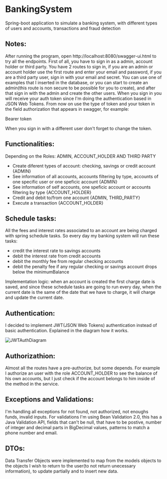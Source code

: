 # BankingSystem

Spring-boot application to simulate a banking system, with different types of users and accounts, transactions and fraud detection

## Notes:
After running the program, open http://localhost:8080/swagger-ui.html to try all the endpoints. 
First of all, you have to sign in as a admin, account holder or third party. You have 2 routes to sign in, if you are an admin or account holder use the first route
and enter your email and password, if you are a third party user, sign in with your email and secret. You can use one of examples that I inserted in the database,
or you can start to create an admin(this route is non secure to be possible for you to create), and after that sign in with the admin and create the other users.
When you sign in you will receive your auth token since I'm doing the authentication based in JSON Web Tokens. From now on use the type of token and your token 
in the field authorization that appears in swagger, for example:

Bearer token

When you sign in with a different user don't forget to change the token.

## Functionalities:
Depending on the Roles: ADMIN, ACCOUNT_HOLDER AND THIRD PARTY

- Create diferent types of account: checking, savings or credit account {ADMIN}
- See information of all accounts, accounts filtering by type, accounts of one specific user or one speficic account {ADMIN}
- See information of self accounts, one speficic account or accounts filtering by type {ACCOUNT_HOLDER}
- Credit and debit to/from one account {ADMIN, THIRD_PARTY}
- Execute a transaction {ACCOUNT_HOLDER}

## Schedule tasks:
All the fees and interest rates associated to an account are being charged with spring schedule tasks.
So every day my banking system will run these tasks:
- credit the interest rate to savings accounts
- debit the interest rate from credit accounts
- debit the monthly fee from regular checking accounts
- debit the penalty fee if any regular checking or savings account drops below the minimumBalance

Implementation logic: when an account is created the first charge date is saved, and since these schedule tasks are going to run every day, when the current date
is the same of the date that we have to charge, it will charge and update the current date.

## Authentication:
I decided to implement JWT(JSON Web Tokens) authentication instead of basic authentication. Explained in the diagram how it works.


![JWTAuthDiagram](https://i.ibb.co/RDw2TSM/Captura-de-ecra-2020-06-27-a-s-00-31-27.png)


## Authorizathion:
Almost all the routes have a pre-authorize, but some depends. For example I authorize an user with the role ACCOUNT_HOLDER to see the balance of his own accounts, but I just check if the account belongs to him inside of the method in the service.

## Exceptions and Validations:
I'm handling all exceptions for not found, not authorized, not enoughs funds, invalid inputs. For validations I'm using Bean Validation 2.0, this has a Java Validation API, fields that can't be null, that have to be postive, number of integer and decimal parts in BigDecimal values, patterns to match a phone number and email.

## DTOs:
Data Transfer Objects were implemented to map from the models objects to the objects I wish to return to the user(to not return unecessary information), to update partially and to insert new data.
